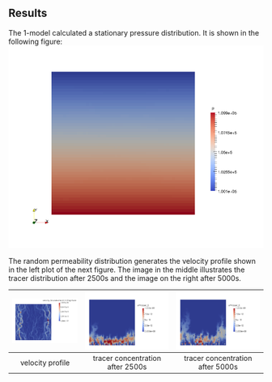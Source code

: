 ## Results

The 1-model calculated a stationary pressure distribution. It is shown in the following figure:
 ![Simulation Setup](Plots/pressure.png)


The random permeability distribution generates the velocity profile shown in the left plot of the next figure. The image in the middle illustrates the tracer distribution after 2500s and the image on the right after 5000s.

| ![](Plots/VelocityProfile.png)| ![](Plots/Tracer_2500.png) | ![](Plots/Tracer_5000.png)|
|:---:|:---:|:---:|
| velocity profile| tracer concentration after 2500s | tracer concentration after 5000s |
